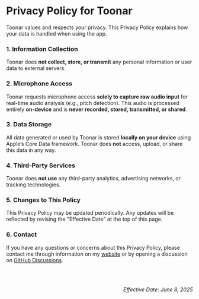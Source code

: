 
# Privacy Policy for Toonar

Toonar values and respects your privacy. This Privacy Policy explains how your data is handled when using the app.

### 1. **Information Collection**

Toonar does **not collect, store, or transmit** any personal information or user data to external servers.

### 2. **Microphone Access**

Toonar requests microphone access **solely to capture raw audio input** for real-time audio analysis (e.g., pitch detection). This audio is processed entirely **on-device** and is **never recorded, stored, transmitted, or shared**.

### 3. **Data Storage**

All data generated or used by Toonar is stored **locally on your device** using Apple’s Core Data framework. Toonar does **not** access, upload, or share this data in any way.

### 4. **Third-Party Services**

Toonar does **not use** any third-party analytics, advertising networks, or tracking technologies.

### 5. **Changes to This Policy**

This Privacy Policy may be updated periodically. Any updates will be reflected by revising the "Effective Date" at the top of this page.

### 6. **Contact**

If you have any questions or concerns about this Privacy Policy, please contact me through information on my [website](https://ricotandrio.netlify.app/contact) or by opening a discussion on [GitHub Discussions](https://github.com/ricotandrio/toonar-discussion/discussions).

<br/>

<br/>

<div align="right">
  
  *Effective Date: June 8, 2025*

</div>
